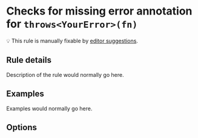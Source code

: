 # Checks for missing error annotation for `throws<YourError>(fn)`

💡 This rule is manually fixable by [editor suggestions](https://eslint.org/docs/latest/use/core-concepts#rule-suggestions).

<!-- end auto-generated rule header -->

## Rule details

Description of the rule would normally go here.

## Examples

Examples would normally go here.

## Options

<!-- begin auto-generated rule options list -->



<!-- end auto-generated rule options list -->
